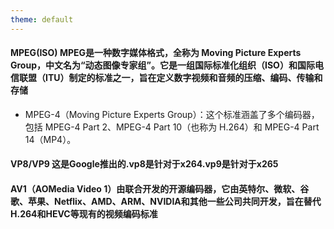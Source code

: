 ```yaml
---
theme: default
---
```

#### MPEG(ISO) MPEG是一种数字媒体格式，全称为 Moving Picture Experts Group，中文名为“动态图像专家组”。它是一组国际标准化组织（ISO）和国际电信联盟（ITU）制定的标准之一，旨在定义数字视频和音频的压缩、编码、传输和存储
* MPEG-4（Moving Picture Experts Group）：这个标准涵盖了多个编码器，包括 MPEG-4 Part 2、MPEG-4 Part 10（也称为 H.264）和 MPEG-4 Part 14（MP4）。
#### VP8/VP9 这是Google推出的.vp8是针对于x264.vp9是针对于x265
#### AV1（AOMedia Video 1）由联合开发的开源编码器，它由英特尔、微软、谷歌、苹果、Netflix、AMD、ARM、NVIDIA和其他一些公司共同开发，旨在替代H.264和HEVC等现有的视频编码标准



